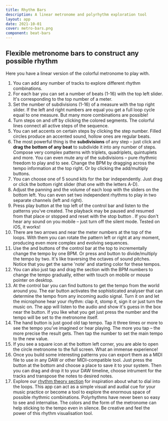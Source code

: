 ```yaml
---
title: Rhythm Bars
description: A linear metronome and polyrhythm exploration tool
layout: app
date: 2021-10-01
cover: metro-bars.png
component: beat-bars
---
```


<client-only >
  <beat-bars />
</client-only >

## Flexible metronome bars to construct any possible rhythm

Here you have a linear version of the colorful metronome to play with.

1. You can add any number of tracks to explore different rhythm combinations.
2. For each bar you can set a number of beats (1-16) with the top left slider. It's corresponding to the top number of a meter.
3. Set the number of subdivisions (1-16) of a measure with the top right slider. If the left and right numbers are equal you get a full loop cycle equal to one measure. But many more combinations are possible!
4. Turn steps on and off by clicking the colored segments. The colorful lines connect all active steps of the sequence.
5. You can set accents on certain steps by clicking the step number. Filled circles produce an accented sound, hollow ones are regular beats.
6. The most powerful thing is the **subdivisions** of any step – just click and **drag the bottom of any beat** to subdivide it into any number of steps. Compose very complex patterns with triplets, quadriplets, quintuplets and more. You can even mute any of the subdivisions – pure rhythmic freedom to play and to see. Change the BPM by dragging across the tempo information at the top right. Or by clicking the add/multiply buttons.
7. You can choose one of 5 sound kits for the bar independently. Just drag or click the bottom right slider (that one with the letters A-D).
8. Adjust the panning <i class="p-3 mr-1 i-mdi-pan-horizontal"></i> and the volume <i class="p-3 mr-1 i-la-volume-up"></i> of each loop with the sliders on the bottom left. You can even set two independent rhythms to play in two separate channels (left and right).
9. Press play button <i class="p-3 mr-1 i-la-play"></i> at the top left of the control bar and listen to the patterns you've created. The playback may be paused <i class="p-3 mr-1 i-la-pause"></i> and resumed from that place or stopped and reset with the stop button <i class="p-3 mr-1 i-la-stop"></i>. If you don't hear any sound on you mobile – just turn off the silent mode. Tested on iOS, it works!
10. There are two arrows <i class="p-3 mr-1 i-la-angle-left"></i> and <i class="p-3 mr-1 i-la-angle-right"></i> near the meter numbers at the top of the loops. With them you can rotate the pattern left or right at any moment, producing even more complex and evolving sequences.
11. Use the <i class="p-3 mr-1 i-la-minus"></i> and <i class="p-3 mr-1 i-la-plus"></i> buttons of the control bar at the top to incrementally change the tempo by one BPM. Or press <i class="p-3 mr-1 i-la-slash"></i> and <i class="p-3 mr-1 i-la-times"></i> button to divide/multiply the tempo by two. It's like traversing the octaves of sound pitches. Notice that you get the same 'note' and starting color for these tempos.
12. You can also just tap and drag the section with the BPM numbers to change the tempo gradually, either with touch on mobile or mouse pointer on desktop.
13. At the control bar you can find buttons to get the tempo from the world around you. The ear button <i class="p-3 mr-1 i-tabler-ear"></i> activates the sophisticated analyser that can determine the tempo from any incoming audio signal. Turn it on and let the microphone hear your rhythm: clap it, stomp it, sign it or just turn the music on. The app will listen to the audio and show it's guess in the box near the <i class="p-3 mr-1 i-tabler-ear"></i> button. If you like what you get just press the number and the tempo will be set to the metronome itself.
14. The hand button <i class="p-3 mr-1 i-fluent-tap-double-20-regular"></i> is just good old tap tempo. Tap it three times or more to see the tempo you've imagined or hear playing. The more you tap – the more precise the result gets. Then tap the number to set the main tempo to the new value.
15. If you see a square icon <i class="p-3 mr-1 i-la-expand"></i> at the bottom left corner, you are able to open the circle metronome to the full screen. What an immense experience!
16. Once you build some interesting patterns you can export them as a MIDI file to use in any DAW or other MIDI-compatible tool. Just press the <i class="p-3 mr-1 i-la-file-download"></i> button at the bottom and choose a place to save it to your system. Then you can drag and drop it to your DAW timeline, choose intrument for the tracks and transpose the notes to desired notes.
17. Explore our [rhythm theory section](../../../theory/rhythm/index.md) for inspiration about what to dial into the loops. This app can act as a simple visual and audial cue for your music practice or become a tool to explore the enormous space of possible rhythmic combinations. Polyrhythms have never been so easy to see and internalise. The colors and the form of the metronome can help sticking to the tempo even in silence. Be creative and feel the power of this rhythm visualisation tool.
